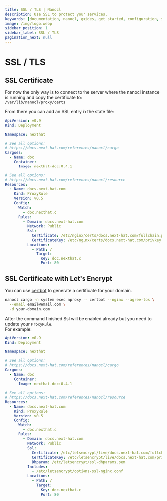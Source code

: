 ```yaml
---
title: SSL / TLS | Nanocl
description: Use SSL to protect your services.
keywords: [documentation, nanocl, guides, get started, configuration, state, file, config, yaml, yml, statefile, ssl, tls, certificate]
image: /img/logo.webp
sidebar_position: 1
sidebar_label: SSL / TLS
pagination_next: null
---
```


# SSL / TLS

## SSL Certificate

For now the only way is to connect to the server where the nanocl instance is running and copy the certificate to:<br/>
`/var/lib/nanocl/proxy/certs`

From there you can add an SSL entry in the state file:

```yaml
ApiVersion: v0.9
Kind: Deployment

Namespace: nexthat

# See all options:
# https://docs.next-hat.com/references/nanocl/cargo
Cargoes:
  - Name: doc
    Container:
      Image: nexthat-doc:0.4.1

# See all options:
# https://docs.next-hat.com/references/nanocl/resource
Resources:
  - Name: docs.next-hat.com
    Kind: ProxyRule
    Version: v0.5
    Config:
      Watch:
        - doc.nexthat.c
      Rules:
        - Domain: docs.next-hat.com
          Network: Public
          Ssl:
            Certificate: /etc/nginx/certs/docs.next-hat.com/fullchain.pem
            CertificateKey: /etc/nginx/certs/docs.next-hat.com/privkey.pem
          Locations:
            - Path: /
              Target:
                Key: doc.nexthat.c
                Port: 80
```

## SSL Certificate with Let's Encrypt

You can use [certbot](https://certbot.eff.org/) to generate a certificate for your domain.

```sh
nanocl cargo -n system exec nproxy -- certbot --nginx --agree-tos \
  --email email@email.com \
  -d your-domain.com
```

After the command finished Ssl will be enabled already but you need to update your `ProxyRule`.<br />
For example:

```yaml
ApiVersion: v0.9
Kind: Deployment

Namespace: nexthat

# See all options:
# https://docs.next-hat.com/references/nanocl/cargo
Cargoes:
  - Name: doc
    Container:
      Image: nexthat-doc:0.4.1

# See all options:
# https://docs.next-hat.com/references/nanocl/resource
Resources:
  - Name: docs.next-hat.com
    Kind: ProxyRule
    Version: v0.5
    Config:
      Watch:
        - doc.nexthat.c
      Rules:
        - Domain: docs.next-hat.com
          Network: Public
          Ssl:
            Certificate: /etc/letsencrypt/live/docs.next-hat.com/fullchain.pem
            CertificateKey: /etc/letsencrypt/live/docs.next-hat.com/privkey.pem
            Dhparam: /etc/letsencrypt/ssl-dhparams.pem
          Includes:
            - /etc/letsencrypt/options-ssl-nginx.conf
          Locations:
            - Path: /
              Target:
                Key: doc.nexthat.c
                Port: 80
```
